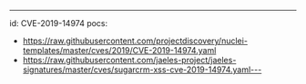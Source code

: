 ---
id: CVE-2019-14974
pocs:
  - https://raw.githubusercontent.com/projectdiscovery/nuclei-templates/master/cves/2019/CVE-2019-14974.yaml
  - https://raw.githubusercontent.com/jaeles-project/jaeles-signatures/master/cves/sugarcrm-xss-cve-2019-14974.yaml---
